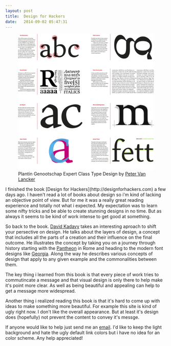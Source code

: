 ```yaml
---
layout: post
title:  Design for Hackers
date:   2014-09-02 05:47:31
---
```


<figure class="intro-image">
  <img
    src="/img/plantin-genootschap-expert-class-type-design-by-peter-van-lancker.jpg"
    alt="Plantin Genootschap Expert Class Type Design">
    <figcaption>Plantin Genootschap Expert Class Type Design by <a
    href="https://www.flickr.com/photos/petervanlancker/6017183490/">Peter Van Lancker</a></figcaption>
</figure>
I finished the book [Design for Hackers](http://designforhackers.com) a few
days ago. I haven't read a lot of books about design so i'm kind of lacking an
objective point of view. But for me it was a really great reading experience
and totally not what i expected. My expectation was to learn some nifty tricks
and be able to create stunning designs in no time. But as always it seems to be
kind of work intense to get good at something.

So back to the book. [David Kadavy](http://kadavy.net) takes an interesting
aproach to shift your persective on design. He talks about the layers of
design, a concept that includes all the parts of a creation and their influence
on the final outcome. He illustrates the concept by taking you on a journey
through history starting with the
[Pantheon](http://en.wikipedia.org/wiki/Pantheon,_Rome) in Rome and heading to the
modern font designs like [Georgia](http://en.wikipedia.org/wiki/Georgia_(typeface)).
Along the way he describes various concepts of design that apply to any given
example and the commonalities between them.

The key thing i learned from this book is that every piece of work tries to
commutincate a message and that visual design is only there to help make it's point
more clear. As well as being beautiful and appealing can help to get a message more
widespread.

Another thing i realized reading this book is that it's hard to come up with
ideas to make something more beautiful. For example this site is kind of ugly
right now. I don't like the overall appearance. But at least it's design does
(hopefully) not prevent the content to convey it's messge.

If anyone would like to help just send me an [email](mailto:mail@julien-gantner.de).
I'd like to keep the light background and hate the ugly default link colors but
i have no idea for an color scheme. Any help appreciated!
